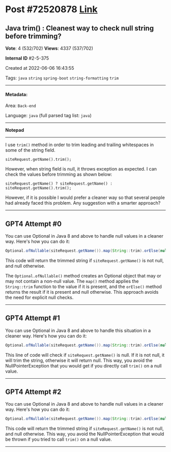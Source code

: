 
# Post \#72520878 [Link](https://stackoverflow.com/questions/72520878/)

## Java trim() : Cleanest way to check null string before trimming?

**Vote**: 4 (532/702) **Views**: 4337 (537/702) 

**Internal ID** \#2-5-375

Created at 2022-06-06 16:43:55

Tags: `java` `string` `spring-boot` `string-formatting` `trim`

----------

#### Metadata:

Area: `Back-end`

Language: `java` (full parsed tag list: `java`)

----------

**Notepad**


----------

I use `trim()` method in order to trim leading and trailing whitespaces in some of the string field.
```
siteRequest.getName().trim();
```

However, when string field is null, it throws exception as expected. I can check the values before trimming as shown below:
```
siteRequest.getName() ? siteRequest.getName() : siteRequest.getName().trim();
```

However, if it is possible I would prefer a cleaner way so that several people had already faced this problem. Any suggestion with a smarter approach?


----------
        
## GPT4 Attempt \#0

You can use Optional in Java 8 and above to handle null values in a cleaner way. Here's how you can do it:

```java
Optional.ofNullable(siteRequest.getName()).map(String::trim).orElse(null);
```

This code will return the trimmed string if `siteRequest.getName()` is not null, and null otherwise.

The `Optional.ofNullable()` method creates an Optional object that may or may not contain a non-null value. The `map()` method applies the `String::trim` function to the value if it is present, and the `orElse()` method returns the result if it is present and null otherwise. This approach avoids the need for explicit null checks.

--------

## GPT4 Attempt \#1

You can use Optional in Java 8 and above to handle this situation in a cleaner way. Here's how you can do it:

```java
Optional.ofNullable(siteRequest.getName()).map(String::trim).orElse(null);
```

This line of code will check if `siteRequest.getName()` is null. If it is not null, it will trim the string, otherwise it will return null. This way, you avoid the NullPointerException that you would get if you directly call `trim()` on a null value.

--------

## GPT4 Attempt \#2

You can use Optional in Java 8 and above to handle null values in a cleaner way. Here's how you can do it:

```java
Optional.ofNullable(siteRequest.getName()).map(String::trim).orElse(null);
```

This code will return the trimmed string if `siteRequest.getName()` is not null, and null otherwise. This way, you avoid the NullPointerException that would be thrown if you tried to call `trim()` on a null value.

--------
